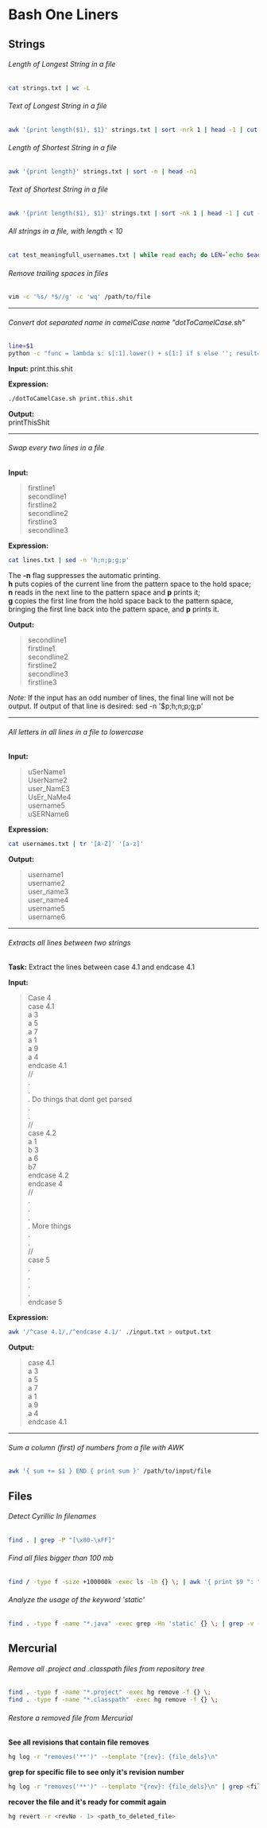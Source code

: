 Bash One Liners
=============

## Strings

###### Length of Longest String in a file
```bash
cat strings.txt | wc -L
```
###### Text of Longest String in a file
```bash
awk '{print length($1), $1}' strings.txt | sort -nrk 1 | head -1 | cut -d ' ' -f 2
```
###### Length of Shortest String in a file
```bash
awk '{print length}' strings.txt | sort -n | head -n1
```
###### Text of Shortest String in a file
```bash
awk '{print length($1), $1}' strings.txt | sort -nk 1 | head -1 | cut -d ' ' -f 2
```
###### All strings in a file, with length < 10
```bash
cat test_meaningfull_usernames.txt | while read each; do LEN=`echo $each | wc -m`; if [ $LEN -lt 10 ]; then echo $each; fi; done;
```
###### Remove trailing spaces in files
```bash
vim -c '%s/ *$//g' -c 'wq' /path/to/file
```
---
###### Convert dot separated name in camelCase name "dotToCamelCase.sh"
```bash
line=$1
python -c "func = lambda s: s[:1].lower() + s[1:] if s else ''; result=''.join(item.title() for item in '$line'.split('.')); print func(result)"
```
**Input:**
print.this.shit

**Expression:**
```bash
./dotToCamelCase.sh print.this.shit
```

**Output:**   
printThisShit  

---

###### Swap every two lines in a file

**Input:**  
> firstline1  
secondline1  
firstline2  
secondline2  
firstline3  
> secondline3  

 
**Expression:**
```bash
cat lines.txt | sed -n 'h;n;p;g;p'
```

The **-n** flag suppresses the automatic printing.  
**h** puts copies of the current line from the pattern space to the hold space;  
**n** reads in the next line to the pattern space and **p** prints it;   
**g** copies the first line from the hold space back to the pattern space, bringing the first line back into the pattern space, and **p** prints it.  

**Output:**  
> secondline1  
firstline1  
secondline2  
firstline2  
secondline3  
> firstline3  

_Note:_
If the input has an odd number of lines, the final line will not be output. If output of that line is desired: sed -n '$p;h;n;p;g;p'

---

###### All letters in all lines in a file to lowercase
**Input:**  
> uSerName1  
UserName2  
user_NamE3  
UsEr_NaMe4  
username5  
> uSERName6  

**Expression:**
```bash
cat usernames.txt | tr '[A-Z]' '[a-z]'
```

**Output:**  
> username1  
username2  
user_name3  
user_name4  
username5  
> username6  

---

###### Extracts all lines between two strings

**Task:** Extract the lines between case 4.1 and endcase 4.1

**Input:**  
> Case 4  
case 4.1  
a 3  
a 5  
a 7  
a 1  
a 9  
a 4  
endcase 4.1  
//  
.  
.  
. Do things that dont get parsed  
.  
.  
//  
case 4.2  
a 1  
b 3  
a 6  
b7   
endcase 4.2  
endcase 4  
//  
.  
.  
.  
. More things  
.  
.  
//  
case 5  
.  
.  
.  
.  
> endcase 5  

**Expression:**
```bash
awk '/^case 4.1/,/^endcase 4.1/' ./input.txt > output.txt
```

**Output:**
> case 4.1  
a 3  
a 5  
a 7  
a 1  
a 9  
a 4  
> endcase 4.1  

---

###### Sum a column (first) of numbers from a file with AWK

```bash
awk '{ sum += $1 } END { print sum }' /path/to/input/file
```

## Files

###### Detect Cyrillic In filenames
```bash
find . | grep -P "[\x80-\xFF]"
```

###### Find all files bigger than 100 mb
```bash
find / -type f -size +100000k -exec ls -lh {} \; | awk '{ print $9 ": " $5 }'
```

###### Analyze the usage of the keyword 'static'
```bash
find . -type f -name "*.java" -exec grep -Hn 'static' {} \; | grep -v -E 'LOGGER|import|class|\('
```

## Mercurial

###### Remove all .project and .classpath files from repository tree
```bash
find . -type f -name "*.project" -exec hg remove -f {} \;
find . -type f -name "*.classpath" -exec hg remove -f {} \;
```

###### Restore a removed file from Mercurial
**See all revisions that contain file removes**
```bash
hg log -r "removes('**')" --template "{rev}: {file_dels}\n"
```
**grep for specific file to see only it's revision number**
```bash
hg log -r "removes('**')" --template "{rev}: {file_dels}\n" | grep <filename>
```
**recover the file and it's ready for commit again**
```bash
hg revert -r <revNo - 1> <path_to_deleted_file>
```
